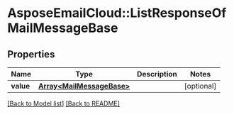 # AsposeEmailCloud::ListResponseOfMailMessageBase
## Properties
Name | Type | Description | Notes
------------ | ------------- | ------------- | -------------
**value** | [**Array&lt;MailMessageBase&gt;**](MailMessageBase.md) |  | [optional] 



[[Back to Model list]](Models.md) [[Back to README]](README.md)


